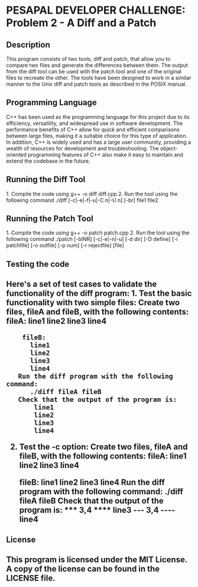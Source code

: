 <h1>PESAPAL DEVELOPER CHALLENGE: Problem 2 - A Diff and a Patch</h1>

<h2>Description</h2>
This program consists of two tools, diff and patch, that allow you to compare two files and generate the differences between them. The output from the diff tool can be used with the patch tool and one of the original files to recreate the other. The tools have been designed to work in a similar manner to the Unix diff and patch tools as described in the POSIX manual.

<h2>Programming Language</h2>
C++ has been used as the programming language for this project due to its efficiency, versatility, and widespread use in software development. The performance benefits of C++ allow for quick and efficient comparisons between large files, making it a suitable choice for this type of application. In addition, C++ is widely used and has a large user community, providing a wealth of resources for development and troubleshooting. The object-oriented programming features of C++ also make it easy to maintain and extend the codebase in the future.

<h2>Running the Diff Tool</h2>
1. Compile the code using g++ -o diff diff.cpp
2. Run the tool using the following command ./diff [-c|-e|-f|-u|-C n|-U n] [-br] file1 file2

<h2>Running the Patch Tool</h2>
1. Compile the code using g++ -o patch patch.cpp
2. Run the tool using the following command ./patch [-blNR] [-c|-e|-n|-u] [-d dir] [-D define] [-i patchfile] [-o outfile] [-p num] [-r rejectfile] [file]


<h2>Testing the code<h2>
  Here's a set of test cases to validate the functionality of the diff program:
  1. Test the basic functionality with two simple files:
      Create two files, fileA and fileB, with the following contents:
        fileA:
          line1
          line2
          line3
          line4

        fileB:
          line1
          line2
          line3
          line4
       Run the diff program with the following command:
          ./diff fileA fileB
       Check that the output of the program is:
           line1
           line2
           line3
           line4
  2. Test the -c option:
       Create two files, fileA and fileB, with the following contents:
        fileA:
          line1
          line2
          line3
          line4

        fileB:
          line1
          line2
          line3
          line4
        Run the diff program with the following command:
          ./diff fileA fileB
       Check that the output of the program is:
          *** 3,4 ****
          line3
          --- 3,4 ----
          line4
      
<h2>License<h2>
This program is licensed under the MIT License. A copy of the license can be found in the LICENSE file.

